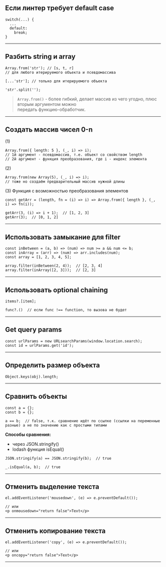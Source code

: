 ## Если линтер требует default case

```
switch(...) {
  ...
  default:
    break;
}
```

___

## Разбить string и array

```
Array.from('str'); // [s, t, r]
// для любого итерируемого объекта и псевдомассива

[...'str']; // только для итерируемого объекта

'str'.split('');
```

> `Array.from()` - более гибкий, делает массив из чего угодно, плюс вторым аргументом можно  
> передать функцию-обработчик.
 ___

## Создать массив чисел 0-n

(1)
```
Array.from({ length: 5 }, (_, i) => i);
// 1й аргумент - псевдомассив, т.е. объект со свойством length
// 2й аргумент - функция преобразования, где i - индекс элемента
```

(2)
```
Array.from(new Array(5), (_, i) => i);
// тоже но создаём предварительный массив нужной длины
```

(3) Функция с возможностью преобразования элементов

```
const getArr = (length, fn = (i) => i) => Array.from({ length }, (_, i) => fn(i));

getArr(3, (i) => i + 1);  // [1, 2, 3]
getArr(3);  // [0, 1, 2]
```

___

## Использовать замыкание для filter

```
const inBetween = (a, b) => (num) => num >= a && num <= b;
const inArray = (arr) => (num) => arr.includes(num);
const array = [1, 2, 3, 4, 5];

array.filter(inBetween(2, 4));  // [2, 3, 4]
array.filter(inArray([2, 3]));  // [2, 3]
```

___

## Использовать optional chaining

```
items?.[item];

func?.()  // если func !== function, то вызова не будет
```

___

## Get query params

```
const urlParams = new URLsearchParams(window.location.search);
const id = urlParams.get('id');
```

___

## Определить размер объекта

`Object.keys(obj).length;`

___

## Сравнить объекты

```
const a = {};
const b = {};

a == b;  // false, т.к. сравнение идёт по ссылке (ссылки на переменные разные) а не по значению как с простыми типами
```
**Способы сравнения:**
- через JSON.stringify()
- lodash функция isEqual()

```
JSON.stringify(a) == JSON.stringify(b);  // true

_.isEqual(a, b);  // true
```
___

## Отменить выделение текста

```
el.addEventListener('mousedown', (e) => e.preventDefault());

// или
<p onmousedown="return false">Text</p>
```
___

## Отменить копирование текста

```
el.addEventListener('copy', (e) => e.preventDefault());

// или
<p oncopy="return false">Text</p>
```
___


